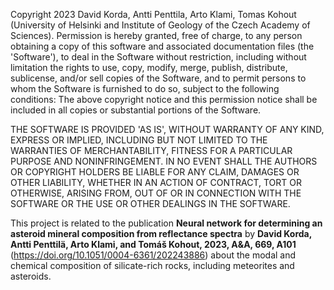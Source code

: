 Copyright 2023 David Korda, Antti Penttila, Arto Klami, Tomas Kohout (University of Helsinki and Institute of Geology of the Czech Academy of Sciences). Permission is hereby granted, free of charge, to any person obtaining a copy of this software and associated documentation files (the 'Software'), to deal in the Software without restriction, including without limitation the rights to use, copy, modify, merge, publish, distribute, sublicense, and/or sell copies of the Software, and to permit persons to whom the Software is furnished to do so, subject to the following conditions: The above copyright notice and this permission notice shall be included in all copies or substantial portions of the Software.

THE SOFTWARE IS PROVIDED 'AS IS', WITHOUT WARRANTY OF ANY KIND, EXPRESS OR IMPLIED, INCLUDING BUT NOT LIMITED TO THE WARRANTIES OF MERCHANTABILITY, FITNESS FOR A PARTICULAR PURPOSE AND NONINFRINGEMENT. IN NO EVENT SHALL THE AUTHORS OR COPYRIGHT HOLDERS BE LIABLE FOR ANY CLAIM, DAMAGES OR OTHER LIABILITY, WHETHER IN AN ACTION OF CONTRACT, TORT OR OTHERWISE, ARISING FROM, OUT OF OR IN CONNECTION WITH THE SOFTWARE OR THE USE OR OTHER DEALINGS IN THE SOFTWARE.

This project is related to the publication **Neural network for determining an asteroid mineral composition from reflectance spectra** by **David Korda, Antti Penttilä, Arto Klami, and Tomáš Kohout, 2023, A&A, 669, A101** (https://doi.org/10.1051/0004-6361/202243886) about the modal and chemical composition of silicate-rich rocks, including meteorites and asteroids.
